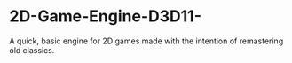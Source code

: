 # 2D-Game-Engine-D3D11-
A quick, basic engine for 2D games made with the intention of remastering old classics.

